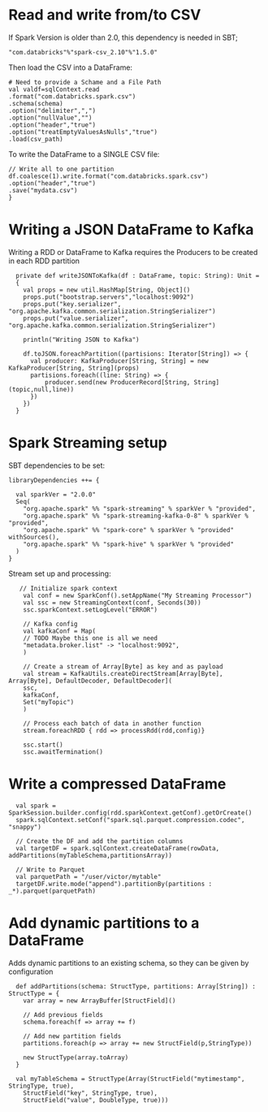 # Read and write from/to CSV

If Spark Version is older than 2.0, this dependency is needed in SBT;
```
"com.databricks"%"spark-csv_2.10"%"1.5.0"
```

Then load the CSV into a DataFrame:
```
# Need to provide a Schame and a File Path
val valdf=sqlContext.read
.format("com.databricks.spark.csv")
.schema(schema)
.option("delimiter",",")
.option("nullValue","")
.option("header","true")
.option("treatEmptyValuesAsNulls","true")
.load(csv_path)
```

To write the DataFrame to a SINGLE CSV file:
```
// Write all to one partition
df.coalesce(1).write.format("com.databricks.spark.csv")
.option("header","true")
.save("mydata.csv")
} 
```

# Writing a JSON DataFrame to Kafka

Writing a RDD or DataFrame to Kafka requires the Producers to be created in each RDD partition

```
  private def writeJSONToKafka(df : DataFrame, topic: String): Unit =
  {
    val props = new util.HashMap[String, Object]()
    props.put("bootstrap.servers","localhost:9092")
    props.put("key.serializer",  "org.apache.kafka.common.serialization.StringSerializer")
    props.put("value.serializer",  "org.apache.kafka.common.serialization.StringSerializer")

    println("Writing JSON to Kafka")

    df.toJSON.foreachPartition((partisions: Iterator[String]) => {
      val producer: KafkaProducer[String, String] = new KafkaProducer[String, String](props)
      partisions.foreach((line: String) => {
          producer.send(new ProducerRecord[String, String](topic,null,line))
      })
    })
  }

```

# Spark Streaming setup

SBT dependencies to be set:

```
libraryDependencies ++= {

  val sparkVer = "2.0.0"
  Seq(
  	"org.apache.spark" %% "spark-streaming" % sparkVer % "provided",
    "org.apache.spark" %% "spark-streaming-kafka-0-8" % sparkVer % "provided",
    "org.apache.spark" %% "spark-core" % sparkVer % "provided" withSources(),
    "org.apache.spark" %% "spark-hive" % sparkVer % "provided"
  )
}
```

Stream set up and processing:

```
   // Initialize spark context
    val conf = new SparkConf().setAppName("My Streaming Processor")
    val ssc = new StreamingContext(conf, Seconds(30))
    ssc.sparkContext.setLogLevel("ERROR")

    // Kafka config
    val kafkaConf = Map(
    // TODO Maybe this one is all we need
    "metadata.broker.list" -> "localhost:9092",
    )

    // Create a stream of Array[Byte] as key and as payload
    val stream = KafkaUtils.createDirectStream[Array[Byte], Array[Byte], DefaultDecoder, DefaultDecoder](
    ssc,
    kafkaConf,
    Set("myTopic")
    )

    // Process each batch of data in another function
    stream.foreachRDD { rdd => processRdd(rdd,config)}

    ssc.start()
    ssc.awaitTermination()
```


# Write a compressed DataFrame

```
  val spark = SparkSession.builder.config(rdd.sparkContext.getConf).getOrCreate()
  spark.sqlContext.setConf("spark.sql.parquet.compression.codec", "snappy")

  // Create the DF and add the partition columns
  val targetDF = spark.sqlContext.createDataFrame(rowData, addPartitions(myTableSchema,partitionsArray))

  // Write to Parquet
  val parquetPath = "/user/victor/mytable"
  targetDF.write.mode("append").partitionBy(partitions : _*).parquet(parquetPath)

```

# Add dynamic partitions to a DataFrame

Adds dynamic partitions to an existing schema, so they can be given by configuration

```
  def addPartitions(schema: StructType, partitions: Array[String]) : StructType = {
    var array = new ArrayBuffer[StructField]()

    // Add previous fields
    schema.foreach(f => array += f)

    // Add new partition fields
    partitions.foreach(p => array += new StructField(p,StringType))

    new StructType(array.toArray)
  }

  val myTableSchema = StructType(Array(StructField("mytimestamp", StringType, true),
    StructField("key", StringType, true),
    StructField("value", DoubleType, true)))   

```